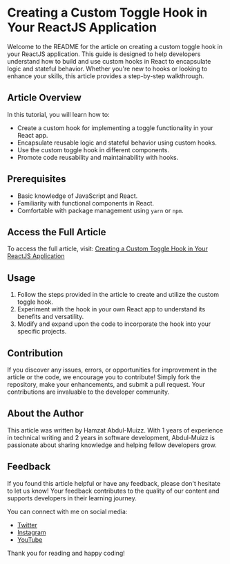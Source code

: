 # Creating a Custom Toggle Hook in Your ReactJS Application

Welcome to the README for the article on creating a custom toggle hook in your ReactJS application. This guide is designed to help developers understand how to build and use custom hooks in React to encapsulate logic and stateful behavior. Whether you're new to hooks or looking to enhance your skills, this article provides a step-by-step walkthrough.

## Article Overview

In this tutorial, you will learn how to:

- Create a custom hook for implementing a toggle functionality in your React app.
- Encapsulate reusable logic and stateful behavior using custom hooks.
- Use the custom toggle hook in different components.
- Promote code reusability and maintainability with hooks.

## Prerequisites

- Basic knowledge of JavaScript and React.
- Familiarity with functional components in React.
- Comfortable with package management using `yarn` or `npm`.

## Access the Full Article

To access the full article, visit: [Creating a Custom Toggle Hook in Your ReactJS Application](https://dev.to/canhamzacode/how-to-create-a-custom-hook-in-your-reactjs-application-2eod)

## Usage

1. Follow the steps provided in the article to create and utilize the custom toggle hook.
2. Experiment with the hook in your own React app to understand its benefits and versatility.
3. Modify and expand upon the code to incorporate the hook into your specific projects.

## Contribution

If you discover any issues, errors, or opportunities for improvement in the article or the code, we encourage you to contribute! Simply fork the repository, make your enhancements, and submit a pull request. Your contributions are invaluable to the developer community.

## About the Author

This article was written by Hamzat Abdul-Muizz. With 1 years of experience in technical writing and 2 years in software development, Abdul-Muizz is passionate about sharing knowledge and helping fellow developers grow.

## Feedback

If you found this article helpful or have any feedback, please don't hesitate to let us know! Your feedback contributes to the quality of our content and supports developers in their learning journey.

You can connect with me on social media:

- [Twitter](https://twitter.com/canhamzacode)
- [Instagram](https://www.instagram.com/canhamzacode)
- [YouTube](https://www.youtube.com/user/canhamzacode)

Thank you for reading and happy coding!

